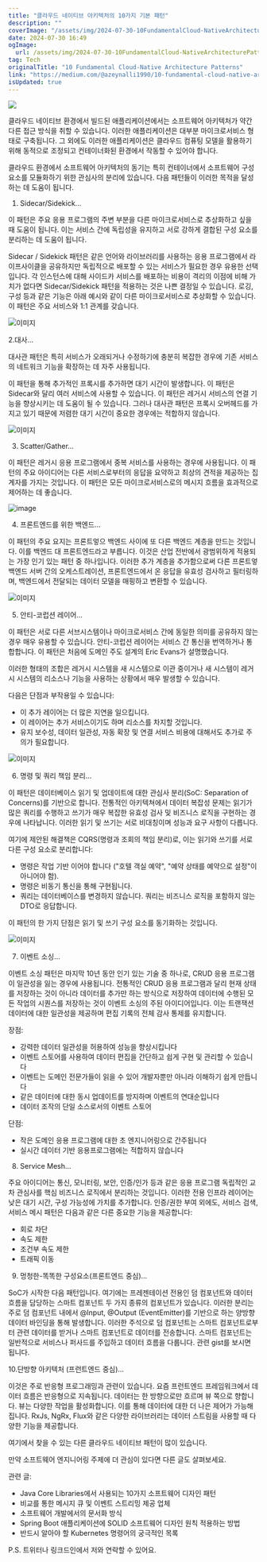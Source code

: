 ```yaml
---
title: "클라우드 네이티브 아키텍처의 10가지 기본 패턴"
description: ""
coverImage: "/assets/img/2024-07-30-10FundamentalCloud-NativeArchitecturePatterns_0.png"
date: 2024-07-30 16:49
ogImage:
  url: /assets/img/2024-07-30-10FundamentalCloud-NativeArchitecturePatterns_0.png
tag: Tech
originalTitle: "10 Fundamental Cloud-Native Architecture Patterns"
link: "https://medium.com/@azeynalli1990/10-fundamental-cloud-native-architecture-patterns-8a4c4a34b721"
isUpdated: true
---
```


<img src="/assets/img/2024-07-30-10FundamentalCloud-NativeArchitecturePatterns_0.png" />

클라우드 네이티브 환경에서 빌드된 애플리케이션에서는 소프트웨어 아키텍처가 약간 다른 접근 방식을 취할 수 있습니다. 이러한 애플리케이션은 대부분 마이크로서비스 형태로 구축됩니다. 그 외에도 이러한 애플리케이션은 클라우드 컴퓨팅 모델을 활용하기 위해 동적으로 조정되고 컨테이너화된 환경에서 작동할 수 있어야 합니다.

클라우드 환경에서 소프트웨어 아키텍처의 동기는 특히 컨테이너에서 소프트웨어 구성 요소를 모듈화하기 위한 관심사의 분리에 있습니다. 다음 패턴들이 이러한 목적을 달성하는 데 도움이 됩니다.

1. Sidecar/Sidekick...

<div class="content-ad"></div>

이 패턴은 주요 응용 프로그램의 주변 부분을 다른 마이크로서비스로 추상화하고 싶을 때 도움이 됩니다. 이는 서비스 간에 독립성을 유지하고 서로 강하게 결합된 구성 요소를 분리하는 데 도움이 됩니다.

Sidecar / Sidekick 패턴은 같은 언어와 라이브러리를 사용하는 응용 프로그램에서 라이프사이클을 공유하지만 독립적으로 배포할 수 있는 서비스가 필요한 경우 유용한 선택입니다. 각 인스턴스에 대해 사이드카 서비스를 배포하는 비용이 격리의 이점에 비해 가치가 없다면 Sidecar/Sidekick 패턴을 적용하는 것은 나쁜 결정일 수 있습니다. 로깅, 구성 등과 같은 기능은 아래 예시와 같이 다른 마이크로서비스로 추상화할 수 있습니다. 이 패턴은 주요 서비스와 1:1 관계를 갖습니다.

![이미지](/assets/img/2024-07-30-10FundamentalCloud-NativeArchitecturePatterns_1.png)

2.대사…

<div class="content-ad"></div>

대사관 패턴은 특히 서비스가 오래되거나 수정하기에 충분히 복잡한 경우에 기존 서비스의 네트워크 기능을 확장하는 데 자주 사용됩니다.

이 패턴을 통해 추가적인 프록시를 추가하면 대기 시간이 발생합니다. 이 패턴은 Sidecar와 달리 여러 서비스에 사용할 수 있습니다. 이 패턴은 레거시 서비스의 연결 기능을 향상시키는 데 도움이 될 수 있습니다. 그러나 대사관 패턴은 프록시 오버헤드를 가지고 있기 때문에 저렴한 대기 시간이 중요한 경우에는 적합하지 않습니다.

![이미지](/assets/img/2024-07-30-10FundamentalCloud-NativeArchitecturePatterns_2.png)

3. Scatter/Gather...

<div class="content-ad"></div>

이 패턴은 레거시 응용 프로그램에서 중복 서비스를 사용하는 경우에 사용됩니다. 이 패턴의 주요 아이디어는 다른 서비스로부터의 응답을 요약하고 최상의 견적을 제공하는 집계자를 가지는 것입니다. 이 패턴은 모든 마이크로서비스로의 메시지 흐름을 효과적으로 제어하는 데 좋습니다.

![image](/assets/img/2024-07-30-10FundamentalCloud-NativeArchitecturePatterns_3.png)

4. 프론트엔드를 위한 백엔드...

이 패턴의 주요 요지는 프론트엏으 백엔드 사이에 또 다른 백엔드 계층을 만드는 것입니다. 이를 백엔드 대 프론트엔드라고 부릅니다. 이것은 산업 전반에서 광범위하게 적용되는 가장 인기 있는 패턴 중 하나입니다. 이러한 추가 계층을 추가함으로써 다른 프론트엏 백엔드 서버 간의 오케스트레이션, 프론트엔드에서 온 응답을 유효성 검사하고 필터링하며, 백엔드에서 전달되는 데이터 모델을 매핑하고 변환할 수 있습니다.

<div class="content-ad"></div>

![이미지](/assets/img/2024-07-30-10FundamentalCloud-NativeArchitecturePatterns_4.png)

5. 안티-코럽션 레이어...

이 패턴은 서로 다른 서브시스템이나 마이크로서비스 간에 동일한 의미를 공유하지 않는 경우 매우 유용할 수 있습니다. 안티-코럽션 레이어는 서비스 간 통신을 번역하거나 통합합니다. 이 패턴은 처음에 도메인 주도 설계의 Eric Evans가 설명했습니다.

이러한 형태의 조합은 레거시 시스템을 새 시스템으로 이관 중이거나 새 시스템이 레거시 시스템의 리소스나 기능을 사용하는 상황에서 매우 발생할 수 있습니다.

<div class="content-ad"></div>

다음은 단점과 부작용일 수 있습니다:

- 이 추가 레이어는 더 많은 지연을 일으킵니다.
- 이 레이어는 추가 서비스이기도 하며 리소스를 차지할 것입니다.
- 유지 보수성, 데이터 일관성, 자동 확장 및 연결 서비스 비용에 대해서도 추가로 주의가 필요합니다.

![이미지](/assets/img/2024-07-30-10FundamentalCloud-NativeArchitecturePatterns_5.png)

6. 명령 및 쿼리 책임 분리...

<div class="content-ad"></div>

이 패턴은 데이터베이스 읽기 및 업데이트에 대한 관심사 분리(SoC: Separation of Concerns)를 기반으로 합니다. 전통적인 아키텍쳐에서 데이터 복잡성 문제는 읽기가 많은 쿼리를 수행하고 쓰기가 매우 복잡한 유효성 검사 및 비즈니스 로직을 구현하는 경우에 나타납니다. 이러한 읽기 및 쓰기는 서로 비대칭이며 성능과 요구 사항이 다릅니다.

여기에 제안된 해결책은 CQRS(명령과 조회의 책임 분리)로, 이는 읽기와 쓰기를 서로 다른 구성 요소로 분리합니다:

- 명령은 작업 기반 이어야 합니다 ("호텔 객실 예약", "예약 상태를 예약으로 설정"이 아니어야 함).
- 명령은 비동기 통신을 통해 구현됩니다.
- 쿼리는 데이터베이스를 변경하지 않습니다. 쿼리는 비즈니스 로직을 포함하지 않는 DTO로 응답합니다.

이 패턴의 한 가지 단점은 읽기 및 쓰기 구성 요소를 동기화하는 것입니다.

<div class="content-ad"></div>

![이미지](/assets/img/2024-07-30-10FundamentalCloud-NativeArchitecturePatterns_6.png)

7. 이벤트 소싱...

이벤트 소싱 패턴은 마지막 10년 동안 인기 있는 기술 중 하나로, CRUD 응용 프로그램이 일관성을 잃는 경우에 사용됩니다. 전통적인 CRUD 응용 프로그램과 달리 현재 상태를 저장하는 것이 아니라 데이터를 추가만 하는 방식으로 저장하여 데이터에 수행된 모든 작업의 시퀀스를 저장하는 것이 이벤트 소싱의 주된 아이디어입니다. 이는 트랜잭션 데이터에 대한 일관성을 제공하며 편집 기록의 전체 감사 통제를 유지합니다.

장점:

<div class="content-ad"></div>

- 강력한 데이터 일관성을 허용하여 성능을 향상시킵니다
- 이벤트 스토어를 사용하여 데이터 편집을 간단하고 쉽게 구현 및 관리할 수 있습니다
- 이벤트는 도메인 전문가들이 읽을 수 있어 개발자뿐만 아니라 이해하기 쉽게 만듭니다
- 같은 데이터에 대한 동시 업데이트를 방지하며 이벤트의 연대순입니다
- 데이터 조작의 단일 소스로서의 이벤트 스토어

단점:

- 작은 도메인 응용 프로그램에 대한 초 엔지니어링으로 간주됩니다
- 실시간 데이터 기반 응용프로그램에는 적합하지 않습니다

8. Service Mesh...

<div class="content-ad"></div>

주요 아이디어는 통신, 모니터링, 보안, 인증/인가 등과 같은 응용 프로그램 독립적인 교차 관심사를 핵심 비즈니스 로직에서 분리하는 것입니다. 이러한 전용 인프라 레이어는 낮은 대기 시간, 구성 가능성에 가치를 추가합니다.
인증/권한 부여 외에도, 서비스 검색, 서비스 메시 패턴은 다음과 같은 다른 중요한 기능을 제공합니다:

- 회로 차단
- 속도 제한
- 조건부 속도 제한
- 트래픽 이동

9. 멍청한-똑똑한 구성요소(프론트엔드 중심)...

<div class="content-ad"></div>

SoC가 시작한 다음 패턴입니다. 여기에는 프레젠테이션 전용인 덤 컴포넌트와 데이터 흐름을 담당하는 스마트 컴포넌트 두 가지 종류의 컴포넌트가 있습니다. 이러한 분리는 주로 덤 컴포넌트 내에서 @Input, @Output (EventEmitter<T>)를 기반으로 하는 양방향 데이터 바인딩을 통해 발생합니다. 이러한 주석으로 덤 컴포넌트는 스마트 컴포넌트로부터 관련 데이터를 받거나 스마트 컴포넌트로 데이터를 전송합니다. 스마트 컴포넌트는 일반적으로 서비스나 퍼사드를 주입하고 데이터 흐름을 다룹니다. 관련 gist를 보시면 됩니다.

10.단방향 아키텍처 (프런트엔드 중심)...

이것은 주로 반응형 프로그래밍과 관련이 있습니다. 요즘 프런트엔드 프레임워크에서 데이터 흐름은 반응형으로 지속됩니다. 데이터는 한 방향으로만 흐르며 뷰 쪽으로 향합니다. 뷰는 다양한 작업을 활성화합니다. 이를 통해 데이터에 대한 더 나은 제어가 가능해집니다. RxJs, NgRx, Flux와 같은 다양한 라이브러리는 데이터 스트림을 사용할 때 다양한 기능을 제공합니다.

여기에서 찾을 수 있는 다른 클라우드 네이티브 패턴이 많이 있습니다.

<div class="content-ad"></div>

만약 소프트웨어 엔지니어링 주제에 더 관심이 있다면 다른 글도 살펴보세요.

관련 글:

- Java Core Libraries에서 사용되는 10가지 소프트웨어 디자인 패턴
- 비교를 통한 메시지 큐 및 이벤트 스트리밍 제공 업체
- 소프트웨어 개발에서의 문서화 방식
- Spring Boot 애플리케이션에 SOLID 소프트웨어 디자인 원칙 적용하는 방법
- 반드시 알아야 할 Kubernetes 명령어의 궁극적인 목록

P.S. 트위터나 링크드인에서 저와 연락할 수 있어요.
